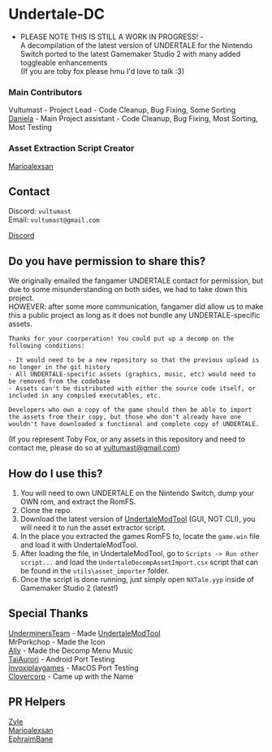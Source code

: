 # Undertale-DC
- PLEASE NOTE THIS IS STILL A WORK IN PROGRESS! -<br>
A decompilation of the latest version of UNDERTALE for the Nintendo Switch ported to the latest Gamemaker Studio 2 with many added toggleable enhancements<br>
(If you are toby fox please hmu I'd love to talk :3)
### Main Contributors
Vultumast - Project Lead - Code Cleanup, Bug Fixing, Some Sorting<br>
[Daniela](https://lethallava.land/@daniela) - Main Project assistant - Code Cleanup, Bug Fixing, Most Sorting, Most Testing

### Asset Extraction Script Creator
[Marioalexsan](https://github.com/Marioalexsan)

## Contact
Discord: ``vultumast``<br>
Email: ``vultumast@gmail.com``<br>

[Discord](https://discord.gg/sfQmY89m9n)<br>
## Do you have permission to share this?
We originally emailed the fangamer UNDERTALE contact for permission, but due to some misunderstanding on both sides, we had to take down this project.<br>
HOWEVER: after some more communication, fangamer did allow us to make this a public project as long as it does not bundle any UNDERTALE-specific assets.
```
Thanks for your coorperation! You could put up a decomp on the following conditions:

- It would need to be a new repository so that the previous upload is no longer in the git history
- All UNDERTALE-specific assets (graphics, music, etc) would need to be removed from the codebase
- Assets can't be distributed with either the source code itself, or included in any compiled executables, etc.

Developers who own a copy of the game should then be able to import the assets from their copy, but those who don't already have one wouldn't have downloaded a functional and complete copy of UNDERTALE.
```
(If you represent Toby Fox, or any assets in this repository and need to contact me, please do so at vultumast@gmail.com)

## How do I use this?
1. You will need to own UNDERTALE on the Nintendo Switch, dump your OWN rom, and extract the RomFS.<br>
2. Clone the repo.
3. Download the latest version of [UndertaleModTool](https://github.com/UnderminersTeam/UndertaleModTool) (GUI, NOT CLI), you will need it to run the asset extractor script.<br>
4. In the place you extracted the games RomFS to, locate the ``game.win`` file and load it with UndertaleModTool.<br>
5. After loading the file, in UndertaleModTool, go to ``Scripts -> Run other script...`` and load the ``UndertaleDecompAssetImport.csx`` script that can be found in the ``utils\asset_importer`` folder.
6. Once the script is done running, just simply open ``NXTale.yyp`` inside of Gamemaker Studio 2 (latest!)

## Special Thanks
[UnderminersTeam](https://github.com/UnderminersTeam) - Made [UndertaleModTool](https://github.com/UnderminersTeam/UndertaleModTool)<br>
MrPorkchop - Made the Icon<br>
[Ally](https://twitter.com/chromadeline) - Made the Decomp Menu Music<br>
[TaiAurori](https://devkats.club) - Android Port Testing<br>
[Invoxiplaygames](https://ipg.pw/) - MacOS Port Testing<br>
[Clovercorp](https://twitter.com/silverparasoul) - Came up with the Name 

## PR Helpers
[Zyle](https://zyle.dev/)<br>
[Marioalexsan](https://github.com/Marioalexsan)<br>
[EphraimBane](https://github.com/EphraimBane)
